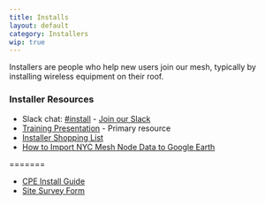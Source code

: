 ```yaml
---
title: Installs
layout: default
category: Installers
wip: true
---
```


Installers are people who help new users join our mesh, typically by installing wireless equipment on their roof.

### Installer Resources

*   Slack chat: [#install](https://nycmesh.slack.com/app_redirect?channel=install) - [Join our Slack](http://slack.nycmesh.net/)
*   [Training Presentation](http://goo.gl/8qrmYm) - Primary resource
*   [Installer Shopping List](https://nycmesh.slack.com/archives/G0FS2EVSQ/p1522292807000071)
*   [How to Import NYC Mesh Node Data to Google Earth](https://nycmesh.slack.com/files/U51M5UP6F/F5VEK2UCR/nycmesh-google-earth-kml-howto.m4v)

=======
*   [CPE Install Guide](https://nycmesh.net/cpe)
*   [Site Survey Form](https://goo.gl/forms/nq1UXX3UHPaGAZLy1)
